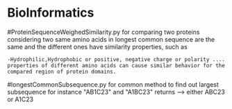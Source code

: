 # BioInformatics
 #ProteinSequenceWeighedSimilarity.py for comparing two proteins considering two same amino acids in longest common sequence are the same and the different ones have similarity properties, such as 
 	
 	-Hydrophilic,Hydrophobic or positive, negative charge or polarity .... properties of different amino acids can cause similar behavior for the compared region of protein domains.
 	
#longestCommonSubsequence.py for common method to find out largest subsequence
for instance "AB1C23" and "A1BC23" returns --> either ABC23 or A1C23
